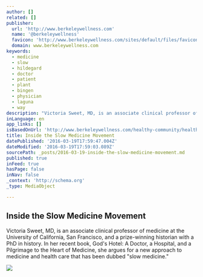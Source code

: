 ```yaml
---
author: []
related: []
publisher:
  url: 'http://www.berkeleywellness.com'
  name: '@berkeleywellness'
  favicon: 'http://www.berkeleywellness.com/sites/default/files/favicon_0.ico'
  domain: www.berkeleywellness.com
keywords:
  - medicine
  - slow
  - hildegard
  - doctor
  - patient
  - plant
  - bingen
  - physician
  - laguna
  - way
description: "Victoria Sweet, MD, is an associate clinical professor of medicine at the University of California, San Francisco, and a prize-winning historian with a PhD in history. In her recent book, God's Hotel: A Doctor, a Hospital, and a Pilgrimage to the Heart of Medicine, she argues for a new approach to medicine and health care that has been dubbed \"slow medicine.\""
inLanguage: en
app_links: []
isBasedOnUrl: 'http://www.berkeleywellness.com/healthy-community/health-care-policy/article/inside-slow-medicine-movement'
title: Inside the Slow Medicine Movement
datePublished: '2016-03-19T17:59:47.004Z'
dateModified: '2016-03-19T17:59:03.089Z'
sourcePath: _posts/2016-03-19-inside-the-slow-medicine-movement.md
published: true
inFeed: true
hasPage: false
inNav: false
_context: 'http://schema.org'
_type: MediaObject

---
```

<article style=""><h1>Inside the Slow Medicine Movement</h1><p>Victoria Sweet, MD, is an associate clinical professor of medicine at the University of California, San Francisco, and a prize-winning historian with a PhD in history. In her recent book, God's Hotel: A Doctor, a Hospital, and a Pilgrimage to the Heart of Medicine, she argues for a new approach to medicine and health care that has been dubbed "slow medicine."</p><img src="http://www.berkeleywellness.com/sites/all/themes/wellness/images/default/field_img_articlelisting_p.jpg" /></article>